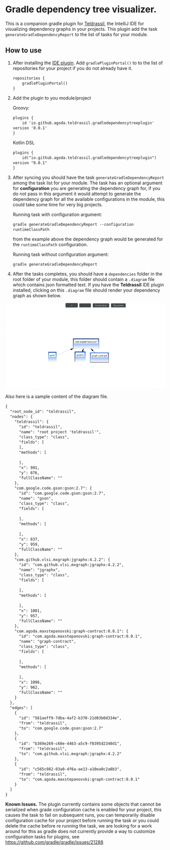 # Gradle dependency tree visualizer.

This is a companion gradle plugin for [Teldrassil](https://plugins.jetbrains.com/plugin/20022-teldrassil), the IntelliJ IDE for visualizing dependency graphs in your projects. This plugin add the task `generateGradleDependencyReport` to the list of tasks for your module.

## How to use

1. After installing the [IDE plugin](https://plugins.jetbrains.com/plugin/20022-teldrassil).  Add `gradlePluginPortal()` to to the list of repositories for your project if  you do not already have it.

       repositories {   
           gradlePluginPortal()  
       }

2. Add the plugin to you module/project

   Groovy:

       plugins {
           id 'io.github.agoda.teldrassil.gradledependencytreeplugin' version '0.0.1'
       }
   Kotlin DSL

       plugins {
           id("io.github.agoda.teldrassil.gradledependencytreeplugin") version "0.0.1"
       }

3. After syncing you should have the task `generateGradleDependencyReport` among the task list for your module. The task has an optional argument for **configuration** you are generating the dependency graph for, if you do not pass in this argument it would attempt to generate the dependency graph for all the available configurations in the module, this could take some time for very big projects.

   Running task with configuration argument:

       gradle generateGradleDependencyReport --configuration runtimeClassPath
   from the example above the dependency graph would be generated for the `runtimeClassPath` configuration.

   Running task without configuration argument:

       gradle generateGradleDependencyReport

4. After the tasks completes, you should have a `dependencies` folder in the root folder of your module, this folder should contain a `.diagram` file which contains  json formatted text. If you have the **Teldrassil** IDE plugin installed, clicking on this `.diagram` file should render your dependency graph as shown below.

<img src="images/sample_gradle_dependency_graph_rendered.png" alt="Sample Dependency Graph"/>

Also here is a sample content of the diagram file.

    {
      "root_node_id": "teldrassil",
      "nodes": {
        "teldrassil": {
          "id": "teldrassil",
          "name": "root project 'teldrassil'",
          "class_type": "class",
          "fields": [
          ],
          "methods": [
    
          ],
          "x": 991,
          "y": 876,
          "fullClassName": ""
        },
        "com.google.code.gson:gson:2.7": {
          "id": "com.google.code.gson:gson:2.7",
          "name": "gson",
          "class_type": "class",
          "fields": [
    
          ],
          "methods": [
    
          ],
          "x": 837,
          "y": 959,
          "fullClassName": ""
        },
        "com.github.vlsi.mxgraph:jgraphx:4.2.2": {
          "id": "com.github.vlsi.mxgraph:jgraphx:4.2.2",
          "name": "jgraphx",
          "class_type": "class",
          "fields": [
    
          ],
          "methods": [
    
          ],
          "x": 1001,
          "y": 957,
          "fullClassName": ""
        },
        "com.agoda.maxstepanovski:graph-contract:0.0.1": {
          "id": "com.agoda.maxstepanovski:graph-contract:0.0.1",
          "name": "graph-contract",
          "class_type": "class",
          "fields": [
    
          ],
          "methods": [
    
          ],
          "x": 1096,
          "y": 962,
          "fullClassName": ""
        }
      },
      "edges": [
        {
          "id": "561aeff9-7dba-4af2-b370-21d03b0d334e",
          "from": "teldrassil",
          "to": "com.google.code.gson:gson:2.7"
        },
        {
          "id": "b369e269-c60e-4463-a5c9-f0395d2340d1",
          "from": "teldrassil",
          "to": "com.github.vlsi.mxgraph:jgraphx:4.2.2"
        },
        {
          "id": "c565c982-03a0-4f6a-ae13-a10ea0c2a0b3",
          "from": "teldrassil",
          "to": "com.agoda.maxstepanovski:graph-contract:0.0.1"
        }
      ]
    }

**Known Issues.**
The plugin currently contains some objects that cannot be serialized when grade configuration cache is enabled for your project, this causes the task to fail on subsequent runs, you can temporarily disable configuration cache for your project before running the task or you could delete the cache before re running the task, we are looking for a work around for this as gradle does not currently provide a way to customize configuration tasks for plugins, see https://github.com/gradle/gradle/issues/21288
